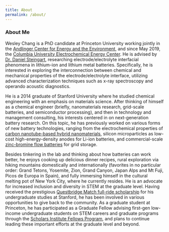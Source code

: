```yaml
---
title: About
permalink: /about/
---
```


### About Me
Wesley Chang is a PhD candidate at Princeton University working jointly in the [Andlinger Center for Energy and the Environment](https://acee.princeton.edu/), and since May 2019, the [Columbia University Electrochemical Energy Center](https://ceec.engineering.columbia.edu/). He is advised by [Dr. Daniel Steingart](https://dansteingart.com/), researching electrode/electrolyte interfacial phenomena in lithium-ion and lithium metal batteries. Specifically, he is interested in exploring the interconnection between chemical and mechanical properties of the electrode/electrolyte interface, utilizing advanced characterization techniques such as x-ray spectroscopy and operando acoustic diagnostics. 
 
He is a 2014 graduate of Stanford University where he studied chemical engineering with an emphasis on materials science. After thinking of himself as a chemical engineer (briefly, nanomaterials research, grid-scale batteries, and semiconductor processing), and then in technology and management consulting, his interests centered in on next-generation battery research. On this topic, he has previously worked on various forms of new battery technologies, ranging from the electrochemical properties of [carbon nanotube-based hybrid nanomaterials](https://www.sciencedaily.com/releases/2012/06/120626114316.htm), silicon microparticles as low-cost high-energy-density anodes for Li-ion batteries, and commercial-scale [zinc-bromine flow batteries](https://www.primuspower.com/en/) for grid storage. 
 
Besides tinkering in the lab and thinking about how batteries can work better, he enjoys cooking up delicious dinner recipes, rural exploration via hiking mountains domestically and internationally (favorites in no particular order: Grand Tetons, Yosemite, Zion, Grand Canyon, Japan Alps and Mt Fuji, Picos de Europa in Spain), and fully immersing himself in the cultural melting pot of New York City, where he currently resides. He is an advocate for increased inclusion and diversity in STEM at the graduate level. Having received the prestigious [Questbridge Match full-ride scholarship](https://www.questbridge.org/about/mission-and-vision) for his undergraduate studies at Stanford, he has been involved in various opportunities to give back to the community. As a graduate student at Princeton, he has participated as a Graduate Fellow advising first-gen low-income undergraduate students on STEM careers and graduate programs through the [Scholars Institute Fellows Program](https://sifp.princeton.edu/our-mission), and plans to continue leading these important efforts at the graduate level and beyond.
